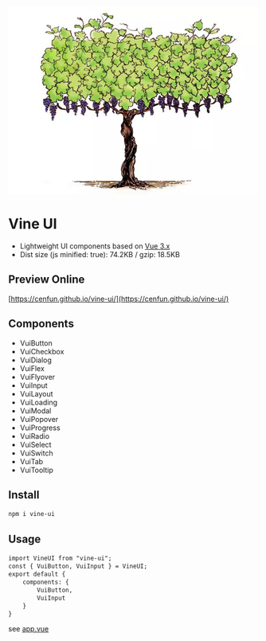 ![](/scripts/vine.jpg)

# Vine UI
- Lightweight UI components based on [Vue 3.x](https://github.com/vuejs/core)
- Dist size (js minified: true): 74.2KB / gzip: 18.5KB

## Preview Online
[https://cenfun.github.io/vine-ui/](https://cenfun.github.io/vine-ui/)

## Components
* VuiButton  
* VuiCheckbox  
* VuiDialog  
* VuiFlex  
* VuiFlyover  
* VuiInput  
* VuiLayout  
* VuiLoading  
* VuiModal  
* VuiPopover  
* VuiProgress  
* VuiRadio  
* VuiSelect  
* VuiSwitch  
* VuiTab  
* VuiTooltip  

## Install
```sh
npm i vine-ui
```

## Usage
```
import VineUI from "vine-ui";
const { VuiButton, VuiInput } = VineUI;
export default {
    components: {
        VuiButton,
        VuiInput
    }
}
```
see [app.vue](/packages/app/src/app.vue)
